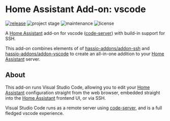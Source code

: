 # Home Assistant Add-on: vscode

[![release][release-shield]][release]
![project stage][project-stage-shield]
![maintenance][maintenance-shield]
![license][license-shield]

A [Home Assistant] add-on for vscode ([code-server]) with build-in support for SSH.

This add-on combines elements of of [hassio-addons/addon-ssh] and [hassio-addons/addon-vscode] to create an all-in-one addition to your [Home Assistant] server.

## About

This add-on runs Visual Studio Code, allowing you to edit your [Home Assistant] configuration straight from the web browser, embedded straight into the [Home Assistant] frontend UI, or via SSH.

Visual Studio Code runs as a remote server using [code-server], and is a full fledged vscode experience.


[code-server]: https://github.com/coder/code-server
[hassio-addons/addon-ssh]: https://github.com/hassio-addons/addon-ssh
[hassio-addons/addon-vscode]: https://github.com/hassio-addons/addon-vscode
[home assistant]: https://www.home-assistant.io/
[license-shield]: https://img.shields.io/github/license/finleyfamily/hass-addon-vscode.svg
[maintenance-shield]: https://img.shields.io/maintenance/yes/2024.svg
[project-stage-shield]: https://img.shields.io/badge/project%20stage-production%20ready-brightgreen.svg
[release-shield]: https://img.shields.io/badge/version-v1.1.0-blue.svg
[release]: https://github.com/finleyfamily/hass-addon-vscode/tree/v1.1.0
